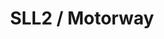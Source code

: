 ---
title: "SLL2 / Motorway"
video:
    src: https://vimeo.com/664714451
    id: 664714451
    type: vimeo
image:
    src: /assets/videography/sll__motorway.avif
    alt: 

---